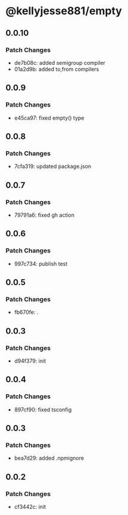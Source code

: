 # @kellyjesse881/empty

## 0.0.10

### Patch Changes

- de7b08c: added semigroup compiler
- 01a2d9b: added to,from compilers

## 0.0.9

### Patch Changes

- e45ca97: fixed empty() type

## 0.0.8

### Patch Changes

- 7cfa319: updated package.json

## 0.0.7

### Patch Changes

- 79791a6: fixed gh action

## 0.0.6

### Patch Changes

- 997c734: publish test

## 0.0.5

### Patch Changes

- fb670fe: .

## 0.0.3

### Patch Changes

- d94f379: init

## 0.0.4

### Patch Changes

- 897cf90: fixed tsconfig

## 0.0.3

### Patch Changes

- bea7d29: added .npmignore

## 0.0.2

### Patch Changes

- cf3442c: init
